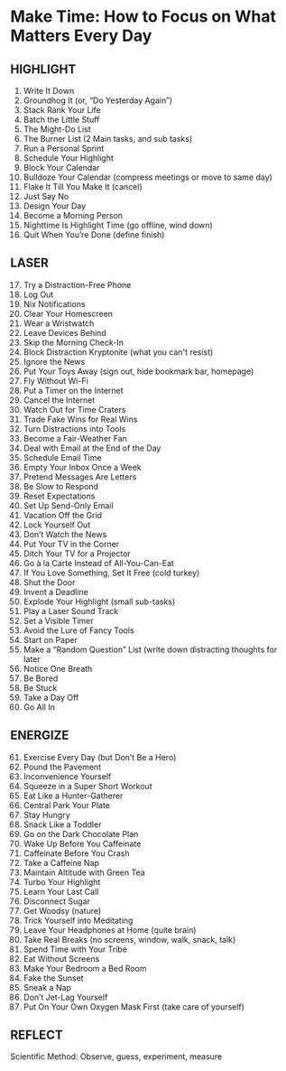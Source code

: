 # Make Time: How to Focus on What Matters Every Day
## HIGHLIGHT
1. Write It Down
2. Groundhog It (or, “Do Yesterday Again”)
3. Stack Rank Your Life
4. Batch the Little Stuff
5. The Might-Do List
6. The Burner List (2 Main tasks, and sub tasks)
7. Run a Personal Sprint
8. Schedule Your Highlight
9. Block Your Calendar
10. Bulldoze Your Calendar  (compress meetings or move to same day)
11. Flake It Till You Make It (cancel)
12. Just Say No
13. Design Your Day
14. Become a Morning Person
15. Nighttime Is Highlight Time (go offline, wind down)
16. Quit When You’re Done  (define finish)
## LASER
17. Try a Distraction-Free Phone
18. Log Out
19. Nix Notifications
20. Clear Your Homescreen
21. Wear a Wristwatch
22. Leave Devices Behind
23. Skip the Morning Check-In
24. Block Distraction Kryptonite (what you can't resist)
25. Ignore the News
26. Put Your Toys Away (sign out, hide bookmark bar, homepage)
27. Fly Without Wi-Fi
28. Put a Timer on the Internet
29. Cancel the Internet
30. Watch Out for Time Craters
31. Trade Fake Wins for Real Wins
32. Turn Distractions into Tools
33. Become a Fair-Weather Fan
34. Deal with Email at the End of the Day
35. Schedule Email Time
36. Empty Your Inbox Once a Week
37. Pretend Messages Are Letters
38. Be Slow to Respond
39. Reset Expectations
40. Set Up Send-Only Email
41. Vacation Off the Grid
42. Lock Yourself Out
43. Don’t Watch the News
44. Put Your TV in the Corner
45. Ditch Your TV for a Projector
46. Go à la Carte Instead of All-You-Can-Eat
47. If You Love Something, Set It Free (cold turkey)
48. Shut the Door
49. Invent a Deadline
50. Explode Your Highlight (small sub-tasks)
51. Play a Laser Sound Track
52. Set a Visible Timer
53. Avoid the Lure of Fancy Tools
54. Start on Paper
55. Make a “Random Question” List (write down distracting thoughts for later
56. Notice One Breath
57. Be Bored
58. Be Stuck
59. Take a Day Off
60. Go All In
## ENERGIZE
61. Exercise Every Day (but Don’t Be a Hero)
62. Pound the Pavement
63. Inconvenience Yourself
64. Squeeze in a Super Short Workout
65. Eat Like a Hunter-Gatherer
66. Central Park Your Plate
67. Stay Hungry
68. Snack Like a Toddler
69. Go on the Dark Chocolate Plan
70. Wake Up Before You Caffeinate
71. Caffeinate Before You Crash
72. Take a Caffeine Nap
73. Maintain Altitude with Green Tea
74. Turbo Your Highlight
75. Learn Your Last Call
76. Disconnect Sugar
77. Get Woodsy (nature)
78. Trick Yourself into Meditating
79. Leave Your Headphones at Home (quite brain)
80. Take Real Breaks (no screens, window, walk, snack, talk)
81. Spend Time with Your Tribe
82. Eat Without Screens
83. Make Your Bedroom a Bed Room
84. Fake the Sunset
85. Sneak a Nap
86. Don’t Jet-Lag Yourself
87. Put On Your Own Oxygen Mask First (take care of yourself)
## REFLECT
Scientific Method: Observe, guess, experiment, measure

